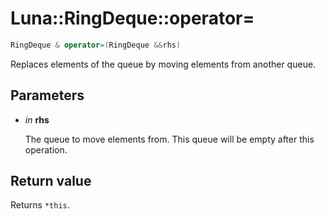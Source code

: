# Luna::RingDeque::operator=

```c++
RingDeque & operator=(RingDeque &&rhs)
```

Replaces elements of the queue by moving elements from another queue. 



## Parameters
* *in* **rhs**

    The queue to move elements from. This queue will be empty after this operation. 

## Return value
Returns `*this`. 

